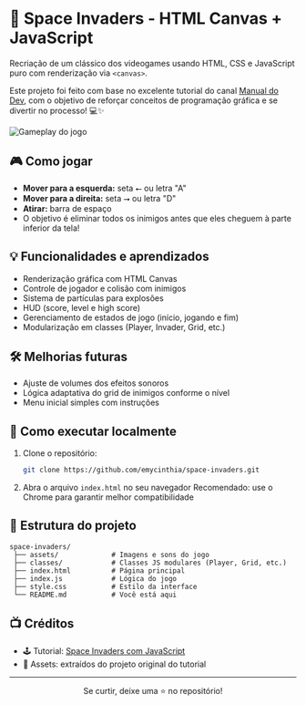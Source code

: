 # 👾 Space Invaders - HTML Canvas + JavaScript
 Recriação de um clássico dos videogames usando HTML, CSS e JavaScript puro com renderização via `<canvas>`.
 
Este projeto foi feito com base no excelente tutorial do canal [Manual do Dev](https://www.youtube.com/@ManualdoDev), com o objetivo de reforçar conceitos de programação gráfica e se divertir no processo! 💻✨

![Gameplay do jogo](src/assets/images/space-invaders.gif)

## 🎮 Como jogar
- **Mover para a esquerda:** seta ⭠ ou letra "A"
- **Mover para a direita:** seta ⭢ ou letra "D"
- **Atirar:** barra de espaço
- O objetivo é eliminar todos os inimigos antes que eles cheguem à parte inferior da tela!

## 💡 Funcionalidades e aprendizados
- Renderização gráfica com HTML Canvas
- Controle de jogador e colisão com inimigos
- Sistema de partículas para explosões
- HUD (score, level e high score)
- Gerenciamento de estados de jogo (início, jogando e fim)
- Modularização em classes (Player, Invader, Grid, etc.)

## 🛠️ Melhorias futuras
- Ajuste de volumes dos efeitos sonoros
- Lógica adaptativa do grid de inimigos conforme o nível
- Menu inicial simples com instruções

## 🚀 Como executar localmente
1. Clone o repositório:
   ```bash
   git clone https://github.com/emycinthia/space-invaders.git
2. Abra o arquivo `index.html` no seu navegador
   Recomendado: use o Chrome para garantir melhor compatibilidade

## 📂 Estrutura do projeto
```
space-invaders/
 ├── assets/             # Imagens e sons do jogo
 ├── classes/            # Classes JS modulares (Player, Grid, etc.)
 ├── index.html          # Página principal
 ├── index.js            # Lógica do jogo
 ├── style.css           # Estilo da interface
 └── README.md           # Você está aqui
```

## 📺 Créditos
- 🕹️ Tutorial: [Space Invaders com JavaScript](https://www.youtube.com/playlist?list=PLdtmpu_1ITQLMiPRtuAZEN8BpRvMiFa_r)
- 🎨 Assets: extraídos do projeto original do tutorial

---
<p align="center">Se curtir, deixe uma ⭐ no repositório!</p>
